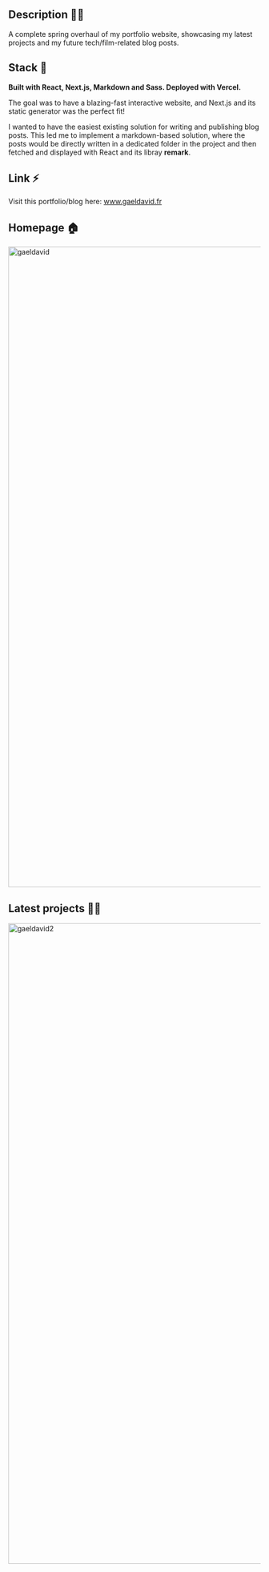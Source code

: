 ## Description 🧑‍💻

A complete spring overhaul of my portfolio website, showcasing my latest projects and my future tech/film-related blog posts.

## Stack 🍱

**Built with React, Next.js, Markdown and Sass. Deployed with Vercel.**

The goal was to have a blazing-fast interactive website, and Next.js and its static generator was the perfect fit! 

I wanted to have the easiest existing solution for writing and publishing blog posts. This led me to implement a markdown-based solution, where the posts would be directly written in a dedicated folder in the project and then fetched and displayed with React and its libray **remark**.

## Link ⚡️

Visit this portfolio/blog here: www.gaeldavid.fr

## Homepage 🏠

<img width="1280" alt="gaeldavid" src="https://user-images.githubusercontent.com/71675006/118191676-3cc1a980-b445-11eb-82b7-c04625305dac.png">

## Latest projects 👷‍♀️

<img width="1280" alt="gaeldavid2" src="https://user-images.githubusercontent.com/71675006/118191740-5b27a500-b445-11eb-9da8-f8538f095ac8.png">
